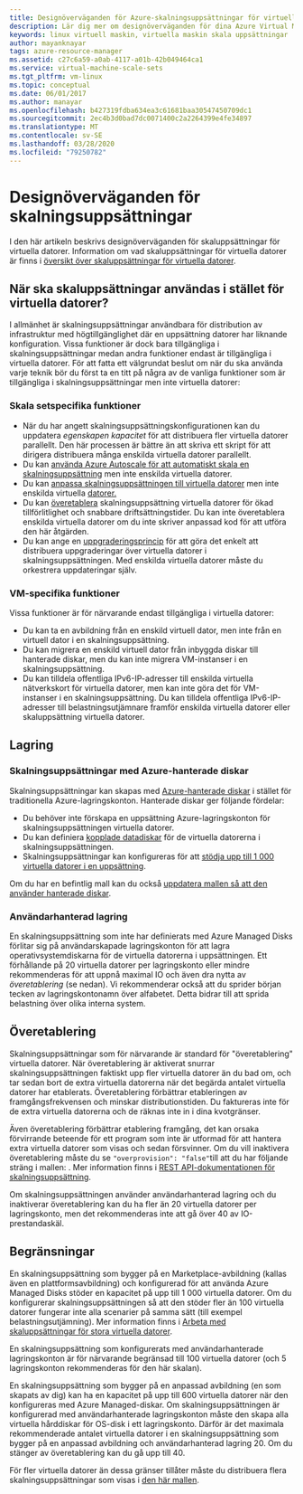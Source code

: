 ```yaml
---
title: Designöverväganden för Azure-skalningsuppsättningar för virtuella datorer
description: Lär dig mer om designöverväganden för dina Azure Virtual Machine Scale Sets. Jämför skalningsuppsättningar funktioner med vm-funktioner.
keywords: linux virtuell maskin, virtuella maskin skala uppsättningar
author: mayanknayar
tags: azure-resource-manager
ms.assetid: c27c6a59-a0ab-4117-a01b-42b049464ca1
ms.service: virtual-machine-scale-sets
ms.tgt_pltfrm: vm-linux
ms.topic: conceptual
ms.date: 06/01/2017
ms.author: manayar
ms.openlocfilehash: b427319fdba634ea3c61681baa30547450709dc1
ms.sourcegitcommit: 2ec4b3d0bad7dc0071400c2a2264399e4fe34897
ms.translationtype: MT
ms.contentlocale: sv-SE
ms.lasthandoff: 03/28/2020
ms.locfileid: "79250782"
---
```

# <a name="design-considerations-for-scale-sets"></a>Designöverväganden för skalningsuppsättningar
I den här artikeln beskrivs designöverväganden för skaluppsättningar för virtuella datorer. Information om vad skaluppsättningar för virtuella datorer är finns i [översikt över skaluppsättningar för virtuella datorer](virtual-machine-scale-sets-overview.md).

## <a name="when-to-use-scale-sets-instead-of-virtual-machines"></a>När ska skaluppsättningar användas i stället för virtuella datorer?
I allmänhet är skalningsuppsättningar användbara för distribution av infrastruktur med högtillgänglighet där en uppsättning datorer har liknande konfiguration. Vissa funktioner är dock bara tillgängliga i skalningsuppsättningar medan andra funktioner endast är tillgängliga i virtuella datorer. För att fatta ett välgrundat beslut om när du ska använda varje teknik bör du först ta en titt på några av de vanliga funktioner som är tillgängliga i skalningsuppsättningar men inte virtuella datorer:

### <a name="scale-set-specific-features"></a>Skala setspecifika funktioner

- När du har angett skalningsuppsättningskonfigurationen kan du uppdatera *egenskapen kapacitet* för att distribuera fler virtuella datorer parallellt. Den här processen är bättre än att skriva ett skript för att dirigera distribuera många enskilda virtuella datorer parallellt.
- Du kan [använda Azure Autoscale för att automatiskt skala en skalningsuppsättning](./virtual-machine-scale-sets-autoscale-overview.md) men inte enskilda virtuella datorer.
- Du kan [anpassa skalningsuppsättningen till virtuella datorer](https://docs.microsoft.com/rest/api/compute/virtualmachinescalesets/reimage) men inte enskilda virtuella [datorer.](https://docs.microsoft.com/rest/api/compute/virtualmachines)
- Du kan [överetablera](https://docs.microsoft.com/azure/virtual-machine-scale-sets/virtual-machine-scale-sets-design-overview#overprovisioning) skalningsuppsättning virtuella datorer för ökad tillförlitlighet och snabbare driftsättningstider. Du kan inte överetablera enskilda virtuella datorer om du inte skriver anpassad kod för att utföra den här åtgärden.
- Du kan ange en [uppgraderingsprincip](./virtual-machine-scale-sets-upgrade-scale-set.md) för att göra det enkelt att distribuera uppgraderingar över virtuella datorer i skalningsuppsättningen. Med enskilda virtuella datorer måste du orkestrera uppdateringar själv.

### <a name="vm-specific-features"></a>VM-specifika funktioner

Vissa funktioner är för närvarande endast tillgängliga i virtuella datorer:

- Du kan ta en avbildning från en enskild virtuell dator, men inte från en virtuell dator i en skalningsuppsättning.
- Du kan migrera en enskild virtuell dator från inbyggda diskar till hanterade diskar, men du kan inte migrera VM-instanser i en skalningsuppsättning.
- Du kan tilldela offentliga IPv6-IP-adresser till enskilda virtuella nätverkskort för virtuella datorer, men kan inte göra det för VM-instanser i en skalningsuppsättning. Du kan tilldela offentliga IPv6-IP-adresser till belastningsutjämnare framför enskilda virtuella datorer eller skaluppsättning virtuella datorer.

## <a name="storage"></a>Lagring

### <a name="scale-sets-with-azure-managed-disks"></a>Skalningsuppsättningar med Azure-hanterade diskar
Skalningsuppsättningar kan skapas med [Azure-hanterade diskar](../virtual-machines/windows/managed-disks-overview.md) i stället för traditionella Azure-lagringskonton. Hanterade diskar ger följande fördelar:
- Du behöver inte förskapa en uppsättning Azure-lagringskonton för skalningsuppsättningen virtuella datorer.
- Du kan definiera [kopplade datadiskar](virtual-machine-scale-sets-attached-disks.md) för de virtuella datorerna i skalningsuppsättningen.
- Skalningsuppsättningar kan konfigureras för att [stödja upp till 1 000 virtuella datorer i en uppsättning](virtual-machine-scale-sets-placement-groups.md). 

Om du har en befintlig mall kan du också [uppdatera mallen så att den använder hanterade diskar](virtual-machine-scale-sets-convert-template-to-md.md).

### <a name="user-managed-storage"></a>Användarhanterad lagring
En skalningsuppsättning som inte har definierats med Azure Managed Disks förlitar sig på användarskapade lagringskonton för att lagra operativsystemdiskarna för de virtuella datorerna i uppsättningen. Ett förhållande på 20 virtuella datorer per lagringskonto eller mindre rekommenderas för att uppnå maximal IO och även dra nytta av _överetablering_ (se nedan). Vi rekommenderar också att du sprider början tecken av lagringskontonamn över alfabetet. Detta bidrar till att sprida belastning över olika interna system. 


## <a name="overprovisioning"></a>Överetablering
Skalningsuppsättningar som för närvarande är standard för "överetablering" virtuella datorer. När överetablering är aktiverat snurrar skalningsuppsättningen faktiskt upp fler virtuella datorer än du bad om, och tar sedan bort de extra virtuella datorerna när det begärda antalet virtuella datorer har etablerats. Överetablering förbättrar etableringen av framgångsfrekvensen och minskar distributionstiden. Du faktureras inte för de extra virtuella datorerna och de räknas inte in i dina kvotgränser.

Även överetablering förbättrar etablering framgång, det kan orsaka förvirrande beteende för ett program som inte är utformad för att hantera extra virtuella datorer som visas och sedan försvinner. Om du vill inaktivera överetablering måste du se `"overprovision": "false"`till att du har följande sträng i mallen: . Mer information finns i [REST API-dokumentationen för skalningsuppsättning](/rest/api/virtualmachinescalesets/create-or-update-a-set).

Om skalningsuppsättningen använder användarhanterad lagring och du inaktiverar överetablering kan du ha fler än 20 virtuella datorer per lagringskonto, men det rekommenderas inte att gå över 40 av IO-prestandaskäl. 

## <a name="limits"></a>Begränsningar
En skalningsuppsättning som bygger på en Marketplace-avbildning (kallas även en plattformsavbildning) och konfigurerad för att använda Azure Managed Disks stöder en kapacitet på upp till 1 000 virtuella datorer. Om du konfigurerar skalningsuppsättningen så att den stöder fler än 100 virtuella datorer fungerar inte alla scenarier på samma sätt (till exempel belastningsutjämning). Mer information finns i [Arbeta med skaluppsättningar för stora virtuella datorer](virtual-machine-scale-sets-placement-groups.md). 

En skalningsuppsättning som konfigurerats med användarhanterade lagringskonton är för närvarande begränsad till 100 virtuella datorer (och 5 lagringskonton rekommenderas för den här skalan).

En skalningsuppsättning som bygger på en anpassad avbildning (en som skapats av dig) kan ha en kapacitet på upp till 600 virtuella datorer när den konfigureras med Azure Managed-diskar. Om skalningsuppsättningen är konfigurerad med användarhanterade lagringskonton måste den skapa alla virtuella hårddiskar för OS-disk i ett lagringskonto. Därför är det maximala rekommenderade antalet virtuella datorer i en skalningsuppsättning som bygger på en anpassad avbildning och användarhanterad lagring 20. Om du stänger av överetablering kan du gå upp till 40.

För fler virtuella datorer än dessa gränser tillåter måste du distribuera flera skalningsuppsättningar som visas i [den här mallen](https://github.com/Azure/azure-quickstart-templates/tree/master/301-custom-images-at-scale).


